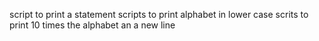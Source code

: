 script to print a statement
scripts to print alphabet in lower case
scrits to print 10 times the alphabet an a new line
